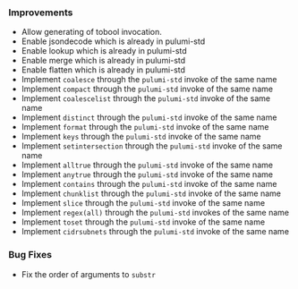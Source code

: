 ### Improvements

- Allow generating of tobool invocation.
- Enable jsondecode which is already in pulumi-std
- Enable lookup which is already in pulumi-std
- Enable merge which is already in pulumi-std
- Enable flatten which is already in pulumi-std
- Implement `coalesce` through the `pulumi-std` invoke of the same name
- Implement `compact` through the `pulumi-std` invoke of the same name
- Implement `coalescelist` through the `pulumi-std` invoke of the same name
- Implement `distinct` through the `pulumi-std` invoke of the same name
- Implement `format` through the `pulumi-std` invoke of the same name
- Implement `keys` through the `pulumi-std` invoke of the same name
- Implement `setintersection` through the `pulumi-std` invoke of the same name
- Implement `alltrue` through the `pulumi-std` invoke of the same name
- Implement `anytrue` through the `pulumi-std` invoke of the same name
- Implement `contains` through the `pulumi-std` invoke of the same name
- Implement `chunklist` through the `pulumi-std` invoke of the same name
- Implement `slice` through the `pulumi-std` invoke of the same name
- Implement `regex(all)` through the `pulumi-std` invokes of the same name
- Implement `toset` through the `pulumi-std` invoke of the same name
- Implement `cidrsubnets` through the `pulumi-std` invoke of the same name

### Bug Fixes

- Fix the order of arguments to `substr`
